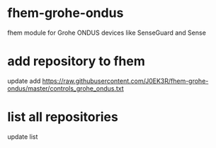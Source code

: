 # fhem-grohe-ondus
fhem module for Grohe ONDUS devices like SenseGuard and Sense

# add repository to fhem
update add https://raw.githubusercontent.com/J0EK3R/fhem-grohe-ondus/master/controls_grohe_ondus.txt

# list all repositories
update list
